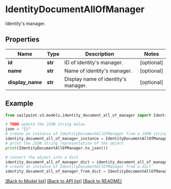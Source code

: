 # IdentityDocumentAllOfManager

Identity's manager.

## Properties

Name | Type | Description | Notes
------------ | ------------- | ------------- | -------------
**id** | **str** | ID of identity&#39;s manager. | [optional] 
**name** | **str** | Name of identity&#39;s manager. | [optional] 
**display_name** | **str** | Display name of identity&#39;s manager. | [optional] 

## Example

```python
from sailpoint.v3.models.identity_document_all_of_manager import IdentityDocumentAllOfManager

# TODO update the JSON string below
json = "{}"
# create an instance of IdentityDocumentAllOfManager from a JSON string
identity_document_all_of_manager_instance = IdentityDocumentAllOfManager.from_json(json)
# print the JSON string representation of the object
print(IdentityDocumentAllOfManager.to_json())

# convert the object into a dict
identity_document_all_of_manager_dict = identity_document_all_of_manager_instance.to_dict()
# create an instance of IdentityDocumentAllOfManager from a dict
identity_document_all_of_manager_from_dict = IdentityDocumentAllOfManager.from_dict(identity_document_all_of_manager_dict)
```
[[Back to Model list]](../README.md#documentation-for-models) [[Back to API list]](../README.md#documentation-for-api-endpoints) [[Back to README]](../README.md)


